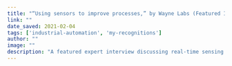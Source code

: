 ```yaml
---
title: "“Using sensors to improve processes,” by Wayne Labs (Featured Interview) | Food Engineering Magazine"
link: ""
date_saved: 2021-02-04
tags: ['industrial-automation', 'my-recognitions']
author: ""
image: ""
description: "A featured expert interview discussing real-time sensing and its impact on food industry efficiency and traceability."
---
```

